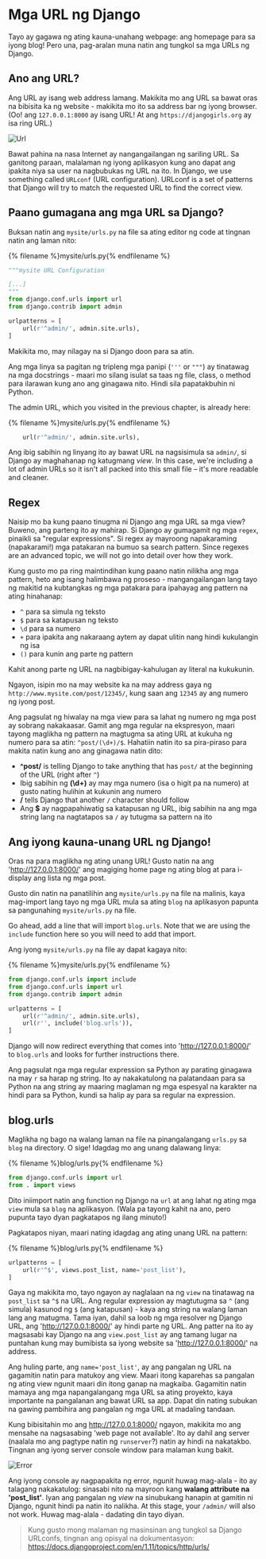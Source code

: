 # Mga URL ng Django

Tayo ay gagawa ng ating kauna-unahang webpage: ang homepage para sa iyong blog! Pero una, pag-aralan muna natin ang tungkol sa mga URLs ng Django.

## Ano ang URL?

Ang URL ay isang web address lamang. Makikita mo ang URL sa bawat oras na bibisita ka ng website - makikita mo ito sa address bar ng iyong browser. (Oo! ang `127.0.0.1:8000` ay isang URL! At ang `https://djangogirls.org` ay isa ring URL.)

![Url](images/url.png)

Bawat pahina na nasa Internet ay nangangailangan ng sariling URL. Sa ganitong paraan, malalaman ng iyong aplikasyon kung ano dapat ang ipakita niya sa user na nagbubukas ng URL na ito. In Django, we use something called `URLconf` (URL configuration). URLconf is a set of patterns that Django will try to match the requested URL to find the correct view.

## Paano gumagana ang mga URL sa Django?

Buksan natin ang `mysite/urls.py` na file sa ating editor ng code at tingnan natin ang laman nito:

{% filename %}mysite/urls.py{% endfilename %}

```python
"""mysite URL Configuration

[...]
"""
from django.conf.urls import url
from django.contrib import admin

urlpatterns = [
    url(r'^admin/', admin.site.urls),
]
```

Makikita mo, may nilagay na si Django doon para sa atin.

Ang mga linya sa pagitan ng tripleng mga panipi (`'''` or `"""`) ay tinatawag na mga docstrings - maari mo silang isulat sa taas ng file, class, o method para ilarawan kung ano ang ginagawa nito. Hindi sila papatakbuhin ni Python.

The admin URL, which you visited in the previous chapter, is already here:

{% filename %}mysite/urls.py{% endfilename %}

```python
    url(r'^admin/', admin.site.urls),
```

Ang ibig sabihin ng linyang ito ay bawat URL na nagsisimula sa `admin/`, si Django ay maghahanap ng katugmang *view*. In this case, we're including a lot of admin URLs so it isn't all packed into this small file – it's more readable and cleaner.

## Regex

Naisip mo ba kung paano tinugma ni Django ang mga URL sa mga view? Buweno, ang parteng ito ay mahirap. Si Django ay gumagamit ng mga `regex`, pinaikli sa "regular expressions". Si regex ay mayroong napakaraming (napakarami!) mga patakaran na bumuo sa search pattern. Since regexes are an advanced topic, we will not go into detail over how they work.

Kung gusto mo pa ring maintindihan kung paano natin nilikha ang mga pattern, heto ang isang halimbawa ng proseso - mangangailangan lang tayo ng makitid na kubtangkas ng mga patakara para ipahayag ang pattern na ating hinahanap:

* `^` para sa simula ng teksto
* `$` para sa katapusan ng teksto
* `\d` para sa numero
* `+` para ipakita ang nakaraang aytem ay dapat ulitin nang hindi kukulangin ng isa
* `()` para kunin ang parte ng pattern

Kahit anong parte ng URL na nagbibigay-kahulugan ay literal na kukukunin.

Ngayon, isipin mo na may website ka na may address gaya ng `http://www.mysite.com/post/12345/`, kung saan ang `12345` ay ang numero ng iyong post.

Ang pagsulat ng hiwalay na mga view para sa lahat ng numero ng mga post ay sobrang nakakaasar. Gamit ang mga regular na ekspresyon, maari tayong maglikha ng pattern na magtugma sa ating URL at kukuha ng numero para sa atin: `^post/(\d+)/$`. Hahatiin natin ito sa pira-piraso para makita natin kung ano ang ginagawa natin dito:

* **^post/** is telling Django to take anything that has `post/` at the beginning of the URL (right after `^`)
* Ibig sabihin ng **(\d+)** ay may mga numero (isa o higit pa na numero) at gusto nating hulihin at kukunin ang numero
* **/** tells Django that another `/` character should follow
* Ang **$** ay nagpapahiwatig sa katapusan ng URL, ibig sabihin na ang mga string lang na nagtatapos sa `/` ay tutugma sa pattern na ito

## Ang iyong kauna-unang URL ng Django!

Oras na para maglikha ng ating unang URL! Gusto natin na ang 'http://127.0.0.1:8000/' ang magiging home page ng ating blog at para i-display ang lista ng mga post.

Gusto din natin na panatilihin ang `mysite/urls.py` na file na malinis, kaya mag-import lang tayo ng mga URL mula sa ating `blog` na aplikasyon papunta sa pangunahing `mysite/urls.py` na file.

Go ahead, add a line that will import `blog.urls`. Note that we are using the `include` function here so you will need to add that import.

Ang iyong `mysite/urls.py` na file ay dapat kagaya nito:

{% filename %}mysite/urls.py{% endfilename %}

```python
from django.conf.urls import include
from django.conf.urls import url
from django.contrib import admin

urlpatterns = [
    url(r'^admin/', admin.site.urls),
    url(r'', include('blog.urls')),
]
```

Django will now redirect everything that comes into 'http://127.0.0.1:8000/' to `blog.urls` and looks for further instructions there.

Ang pagsulat nga mga regular expression sa Python ay parating ginagawa na may `r` sa harap ng string. Ito ay nakakatulong na palatandaan para sa Python na ang string ay maaring maglaman ng mga espesyal na karakter na hindi para sa Python, kundi sa halip ay para sa regular na expression.

## blog.urls

Maglikha ng bago na walang laman na file na pinangalangang `urls.py` sa `blog` na directory. O sige! Idagdag mo ang unang dalawang linya:

{% filename %}blog/urls.py{% endfilename %}

```python
from django.conf.urls import url
from . import views
```

Dito iniimport natin ang function ng Django na `url` at ang lahat ng ating mga `view` mula sa `blog` na aplikasyon. (Wala pa tayong kahit na ano, pero pupunta tayo dyan pagkatapos ng ilang minuto!)

Pagkatapos niyan, maari nating idagdag ang ating unang URL na pattern:

{% filename %}blog/urls.py{% endfilename %}

```python
urlpatterns = [
    url(r'^$', views.post_list, name='post_list'),
]
```

Gaya ng makikita mo, tayo ngayon ay naglalaan na ng `view` na tinatawag na `post_list` sa `^$` na URL. Ang regular expression ay magtutugma sa `^` (ang simula) kasunod ng `$` (ang katapusan) - kaya ang string na walang laman lang ang matugma. Tama iyan, dahil sa loob ng mga resolver ng Django URL, ang 'http://127.0.0.1:8000/' ay hindi parte ng URL. Ang patter na ito ay magsasabi kay Django na ang `view.post_list` ay ang tamang lugar na puntahan kung may bumibista sa iyong website sa 'http://127.0.0.1:8000/' na address.

Ang huling parte, ang `name='post_list'`, ay ang pangalan ng URL na gagamitin natin para matukoy ang view. Maari itong kaparehas sa pangalan ng ating view ngunit maari din itong ganap na magkaiba. Gagamitin natin mamaya ang mga napangalangang mga URL sa ating proyekto, kaya importante na pangalanan ang bawat URL sa app. Dapat din nating subukan na gawing pambihira ang pangalan ng mga URL at madaling tandaan.

Kung bibisitahin mo ang http://127.0.0.1:8000/ ngayon, makikita mo ang mensahe na nagsasabing 'web page not available'. Ito ay dahil ang server (naalala mo ang pagtype natin ng `runserver`?) natin ay hindi na nakatakbo. Tingnan ang iyong server console window para malaman kung bakit.

![Error](images/error1.png)

Ang iyong console ay nagpapakita ng error, ngunit huwag mag-alala - ito ay talagang nakakatulog: sinasabi nito na mayroon kang **walang attribute na 'post_list'**. Iyan ang pangalan ng *view* na sinubukang hanapin at gamitin ni Django, ngunit hindi pa natin ito nalikha. At this stage, your `/admin/` will also not work. Huwag mag-alala - dadating din tayo diyan.

> Kung gusto mong malaman ng masinsinan ang tungkol sa Django URLconfs, tingnan ang opisyal na dokumentasyon: https://docs.djangoproject.com/en/1.11/topics/http/urls/